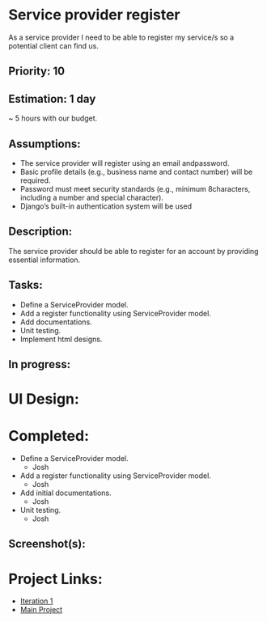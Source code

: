 # Service provider register
As a service provider I need to be able to register my service/s so a potential client can find us.

## Priority: 10

## Estimation: 1 day
~ 5 hours with our budget.

## Assumptions:
- The service provider will register using an email andpassword.
- Basic profile details (e.g., business name and contact number) will be required.
- Password must meet security standards (e.g., minimum 8characters, including a number and special character).
- Django’s built-in authentication system will be used 

## Description:
The service provider should be able to register for an account by providing essential information.

## Tasks:
- Define a ServiceProvider model.
- Add a register functionality using ServiceProvider model.
- Add documentations.
- Unit testing.
- Implement html designs.

## In progress:


# UI Design:

# Completed:
- Define a ServiceProvider model.
    - Josh
- Add a register functionality using ServiceProvider model.
    - Josh
- Add initial documentations.
    - Josh
- Unit testing.
    - Josh

## Screenshot(s):

# Project Links:
- [Iteration 1](../iteration_1.md)
- [Main Project](../../README.md)
